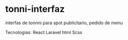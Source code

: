# tonni-interfaz
interfas de tonnni para spot publicitario, pedido de menu

Tecnologias:
React
Laravel
html
Scss



